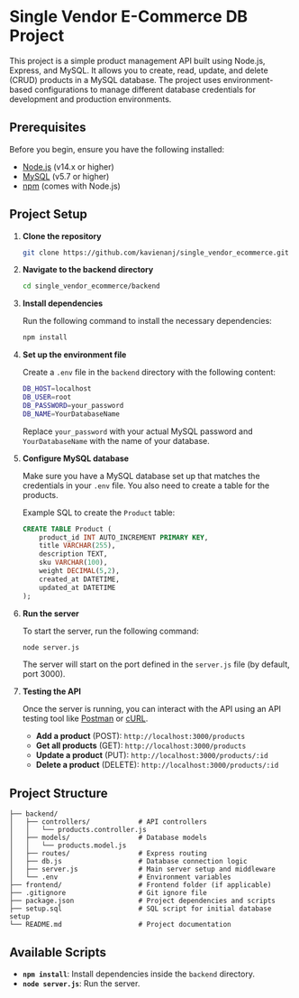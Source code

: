 # Single Vendor E-Commerce DB Project

This project is a simple product management API built using Node.js, Express, and MySQL. It allows you to create, read, update, and delete (CRUD) products in a MySQL database. The project uses environment-based configurations to manage different database credentials for development and production environments.

## Prerequisites

Before you begin, ensure you have the following installed:

- [Node.js](https://nodejs.org/) (v14.x or higher)
- [MySQL](https://www.mysql.com/) (v5.7 or higher)
- [npm](https://www.npmjs.com/) (comes with Node.js)

## Project Setup

1. **Clone the repository**

   ```bash
   git clone https://github.com/kavienanj/single_vendor_ecommerce.git
   ```

2. **Navigate to the backend directory**

   ```bash
   cd single_vendor_ecommerce/backend
   ```

3. **Install dependencies**

   Run the following command to install the necessary dependencies:

   ```bash
   npm install
   ```

4. **Set up the environment file**

   Create a `.env` file in the `backend` directory with the following content:

   ```bash
   DB_HOST=localhost
   DB_USER=root
   DB_PASSWORD=your_password
   DB_NAME=YourDatabaseName
   ```

   Replace `your_password` with your actual MySQL password and `YourDatabaseName` with the name of your database.

5. **Configure MySQL database**

   Make sure you have a MySQL database set up that matches the credentials in your `.env` file. You also need to create a table for the products.

   Example SQL to create the `Product` table:

   ```sql
   CREATE TABLE Product (
       product_id INT AUTO_INCREMENT PRIMARY KEY,
       title VARCHAR(255),
       description TEXT,
       sku VARCHAR(100),
       weight DECIMAL(5,2),
       created_at DATETIME,
       updated_at DATETIME
   );
   ```

6. **Run the server**

   To start the server, run the following command:

   ```bash
   node server.js
   ```

   The server will start on the port defined in the `server.js` file (by default, port 3000).

7. **Testing the API**

   Once the server is running, you can interact with the API using an API testing tool like [Postman](https://www.postman.com/) or [cURL](https://curl.se/).

   - **Add a product** (POST): `http://localhost:3000/products`
   - **Get all products** (GET): `http://localhost:3000/products`
   - **Update a product** (PUT): `http://localhost:3000/products/:id`
   - **Delete a product** (DELETE): `http://localhost:3000/products/:id`

## Project Structure

```
├── backend/
│   ├── controllers/            # API controllers
│   │   └── products.controller.js
│   ├── models/                 # Database models
│   │   └── products.model.js
│   ├── routes/                 # Express routing
│   ├── db.js                   # Database connection logic
│   ├── server.js               # Main server setup and middleware
│   └── .env                    # Environment variables
├── frontend/                   # Frontend folder (if applicable)
├── .gitignore                  # Git ignore file
├── package.json                # Project dependencies and scripts
├── setup.sql                   # SQL script for initial database setup
└── README.md                   # Project documentation
```

## Available Scripts

- **`npm install`**: Install dependencies inside the `backend` directory.
- **`node server.js`**: Run the server.
